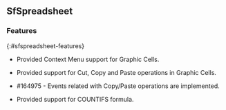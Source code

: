 ## SfSpreadsheet

### Features
{:#sfspreadsheet-features}

* Provided Context Menu support for Graphic Cells.

* Provided support for Cut, Copy and Paste operations in Graphic Cells.

* \#164975 - Events related with Copy/Paste operations are implemented.

* Provided support for COUNTIFS formula.
